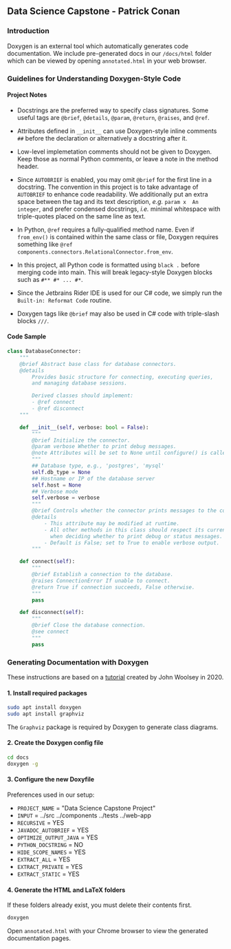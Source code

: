 
Data Science Capstone - Patrick Conan
---

### Introduction

Doxygen is an external tool which automatically generates code documentation. We include pre-generated docs in our `/docs/html` folder which can be viewed by opening `annotated.html` in your web browser.

### Guidelines for Understanding Doxygen-Style Code

#### Project Notes

- Docstrings are the preferred way to specify class signatures. Some useful tags are `@brief`, `@details`, `@param`, `@return`, `@raises`, and `@ref`.

- Attributes defined in `__init__` can use Doxygen-style inline comments `##` before the declaration or alternatively a docstring after it.

- Low-level implemetation comments should not be given to Doxygen. Keep those as normal Python comments, or leave a note in the method header.

- Since `AUTOBRIEF` is enabled, you may omit `@brief` for the first line in a docstring. The convention in this project is to take advantage of `AUTOBRIEF` to enhance code readability. We additionally put an extra space between the tag and its text description, _e.g._ `param x  An integer`, and prefer condensed docstrings, _i.e._ minimal whitespace with triple-quotes placed on the same line as text.

- In Python, `@ref` requires a fully-qualified method name. Even if `from_env()` is contained within the same class or file, Doxygen requires something like `@ref components.connectors.RelationalConnector.from_env`.

- In this project, all Python code is formatted using `black .` before merging code into main. This will break legacy-style Doxygen blocks such as `#** #* ... #*`.

- Since the Jetbrains Rider IDE is used for our C# code, we simply run the `Built-in: Reformat Code` routine.

- Doxygen tags like `@brief` may also be used in C# code with triple-slash blocks `///`.

#### Code Sample

```python
class DatabaseConnector:
    """
    @brief Abstract base class for database connectors.
    @details
        Provides basic structure for connecting, executing queries,
        and managing database sessions.

        Derived classes should implement:
        - @ref connect
        - @ref disconnect
    """

    def __init__(self, verbose: bool = False):
        """
        @brief Initialize the connector.
        @param verbose Whether to print debug messages.
        @note Attributes will be set to None until configure() is called.
        """
        ## Database type, e.g., 'postgres', 'mysql'
        self.db_type = None
        ## Hostname or IP of the database server
        self.host = None
        ## Verbose mode
        self.verbose = verbose
        """
        @brief Controls whether the connector prints messages to the console.
        @details
            - This attribute may be modified at runtime.
            - All other methods in this class should respect its current value
              when deciding whether to print debug or status messages.
            - Default is False; set to True to enable verbose output.
        """

    def connect(self):
        """
        @brief Establish a connection to the database.
        @raises ConnectionError If unable to connect.
        @return True if connection succeeds, False otherwise.
        """
        pass

    def disconnect(self):
        """
        @brief Close the database connection.
        @see connect
        """
        pass
```

### Generating Documentation with Doxygen

These instructions are based on a [tutorial](https://www.woolseyworkshop.com/2020/06/25/documenting-python-programs-with-doxygen/) created by John Woolsey in 2020.

#### 1. Install required packages

```bash
sudo apt install doxygen
sudo apt install graphviz
```

The `Graphviz` package is required by Doxygen to generate class diagrams.

#### 2. Create the Doxygen config file

```bash
cd docs
doxygen -g
```

#### 3. Configure the new Doxyfile

Preferences used in our setup:

- `PROJECT_NAME`           = "Data Science Capstone Project"
- `INPUT`                  = ../src ../components ../tests ../web-app
- `RECURSIVE`              = YES
- `JAVADOC_AUTOBRIEF`      = YES
- `OPTIMIZE_OUTPUT_JAVA`   = YES
- `PYTHON_DOCSTRING`       = NO
- `HIDE_SCOPE_NAMES`       = YES
- `EXTRACT_ALL`            = YES
- `EXTRACT_PRIVATE`        = YES
- `EXTRACT_STATIC`         = YES


#### 4. Generate the HTML and LaTeX folders

If these folders already exist, you must delete their contents first.

```bash
doxygen
```

Open `annotated.html` with your Chrome browser to view the generated documentation pages.

